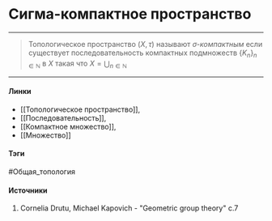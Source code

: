 # Сигма-компактное пространство
***
>Топологическое пространство $(X,\tau)$ называют *$\sigma$-компактным* если существует последовательность компактных подмножеств $\{K_{n}\}_{n\in\mathbb{N}}$ в $X$ такая что $X=\bigcup_{n\in\mathbb{N}}$
***
#### Линки
- [[Топологическое пространство]],
- [[Последовательность]],
- [[Компактное множество]],
- [[Множество]]
#### Тэги
 #Общая_топология 
#### Источники
1. Cornelia Drutu, Michael Kapovich - "Geometric group theory" c.7